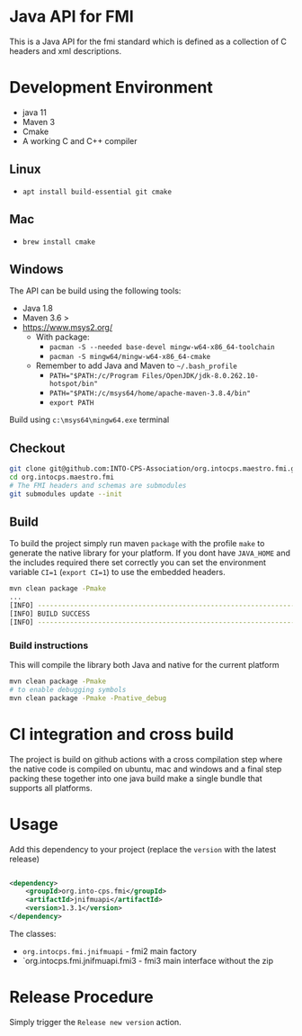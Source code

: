 # Java API for FMI

This is a Java API for the fmi standard which is defined as a collection of C headers and xml descriptions.

# Development Environment

* java 11
* Maven 3
* Cmake
* A working C and C++ compiler

## Linux

* `apt install build-essential git cmake`

## Mac

* `brew install cmake`

## Windows

The API can be build using the following tools:

* Java 1.8
* Maven 3.6 >
* https://www.msys2.org/
    * With package:
        * `pacman -S --needed base-devel mingw-w64-x86_64-toolchain`
        * `pacman -S mingw64/mingw-w64-x86_64-cmake`
    * Remember to add Java and Maven to `~/.bash_profile`
        * `PATH="$PATH:/c/Program Files/OpenJDK/jdk-8.0.262.10-hotspot/bin"`
        * `PATH="$PATH:/c/msys64/home/apache-maven-3.8.4/bin"`
        * `export PATH`

Build using `c:\msys64\mingw64.exe` terminal

## Checkout

```bash
git clone git@github.com:INTO-CPS-Association/org.intocps.maestro.fmi.git 
cd org.intocps.maestro.fmi
# The FMI headers and schemas are submodules
git submodules update --init
```

## Build

To build the project simply run maven `package` with the profile `make` to generate the native library for your
platform. If you dont have `JAVA_HOME` and the includes required there set correctly you can set the environment
variable `CI=1` (`export CI=1`) to use the embedded headers.

```bash
mvn clean package -Pmake
...
[INFO] ------------------------------------------------------------------------
[INFO] BUILD SUCCESS
[INFO] ------------------------------------------------------------------------

```

### Build instructions

This will compile the library both Java and native for the current platform

```bash
mvn clean package -Pmake
# to enable debugging symbols
mvn clean package -Pmake -Pnative_debug
```

# CI integration and cross build

The project is build on github actions with a cross compilation step where the native code is compiled on ubuntu, mac
and windows and a final step packing these together into one java build make a single bundle that supports all
platforms.

# Usage

Add this dependency to your project (replace the `version` with the latest release)

```xml

<dependency>
    <groupId>org.into-cps.fmi</groupId>
    <artifactId>jnifmuapi</artifactId>
    <version>1.3.1</version>
</dependency>
```

The classes:

* `org.intocps.fmi.jnifmuapi` - fmi2 main factory
* `org.intocps.fmi.jnifmuapi.fmi3 - fmi3 main interface without the zip

# Release Procedure

Simply trigger the `Release new version` action.